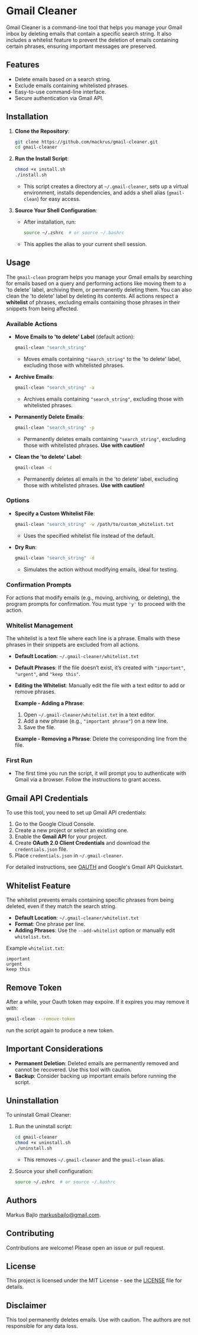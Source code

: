 # Gmail Cleaner

Gmail Cleaner is a command-line tool that helps you manage your Gmail inbox by deleting emails that contain a specific search string. It also includes a whitelist feature to prevent the deletion of emails containing certain phrases, ensuring important messages are preserved.

## Features

- Delete emails based on a search string.
- Exclude emails containing whitelisted phrases.
- Easy-to-use command-line interface.
- Secure authentication via Gmail API.

## Installation

1. **Clone the Repository**:

   ```bash
   git clone https://github.com/mackrus/gmail-cleaner.git
   cd gmail-cleaner
   ```

2. **Run the Install Script**:

   ```bash
   chmod +x install.sh
   ./install.sh
   ```

   - This script creates a directory at `~/.gmail-cleaner`, sets up a virtual environment, installs dependencies, and adds a shell alias (`gmail-clean`) for easy access.

3. **Source Your Shell Configuration**:

   - After installation, run:

     ```bash
     source ~/.zshrc  # or source ~/.bashrc
     ```
   - This applies the alias to your current shell session.

## Usage

The `gmail-clean` program helps you manage your Gmail emails by searching for emails based on a query and performing actions like moving them to a 'to delete' label, archiving them, or permanently deleting them. You can also clean the 'to delete' label by deleting its contents. All actions respect a **whitelist** of phrases, excluding emails containing those phrases in their snippets from being affected.

### Available Actions

- **Move Emails to 'to delete' Label** (default action):

  ```bash
  gmail-clean "search_string"
  ```

  - Moves emails containing `"search_string"` to the 'to delete' label, excluding those with whitelisted phrases.

- **Archive Emails**:

  ```bash
  gmail-clean "search_string" -a
  ```

  - Archives emails containing `"search_string"`, excluding those with whitelisted phrases.

- **Permanently Delete Emails**:

  ```bash
  gmail-clean "search_string" -p
  ```

  - Permanently deletes emails containing `"search_string"`, excluding those with whitelisted phrases. **Use with caution!**

- **Clean the 'to delete' Label**:

  ```bash
  gmail-clean -c
  ```

  - Permanently deletes all emails in the 'to delete' label, excluding those with whitelisted phrases. **Use with caution!**

### Options

- **Specify a Custom Whitelist File**:

  ```bash
  gmail-clean "search_string" -w /path/to/custom_whitelist.txt
  ```

  - Uses the specified whitelist file instead of the default.

- **Dry Run**:

  ```bash
  gmail-clean "search_string" -d
  ```

  - Simulates the action without modifying emails, ideal for testing.

### Confirmation Prompts

For actions that modify emails (e.g., moving, archiving, or deleting), the program prompts for confirmation. You must type `'y'` to proceed with the action.

### Whitelist Management

The whitelist is a text file where each line is a phrase. Emails with these phrases in their snippets are excluded from all actions.

- **Default Location**: `~/.gmail-cleaner/whitelist.txt`

- **Default Phrases**: If the file doesn’t exist, it’s created with `"important"`, `"urgent"`, and `"keep this"`.

- **Editing the Whitelist**: Manually edit the file with a text editor to add or remove phrases.

  **Example - Adding a Phrase**:

  1. Open `~/.gmail-cleaner/whitelist.txt` in a text editor.
  2. Add a new phrase (e.g., `"important phrase"`) on a new line.
  3. Save the file.

  **Example - Removing a Phrase**: Delete the corresponding line from the file.

### First Run

- The first time you run the script, it will prompt you to authenticate with Gmail via a browser. Follow the instructions to grant access.

## Gmail API Credentials

To use this tool, you need to set up Gmail API credentials:

1. Go to the Google Cloud Console.
2. Create a new project or select an existing one.
3. Enable the **Gmail API** for your project.
4. Create **OAuth 2.0 Client Credentials** and download the `credentials.json` file.
5. Place `credentials.json` in `~/.gmail-cleaner`.

For detailed instructions, see [OAUTH](OAUTH.md) and Google's Gmail API Quickstart.


## Whitelist Feature

The whitelist prevents emails containing specific phrases from being deleted, even if they match the search string.

- **Default Location**: `~/.gmail-cleaner/whitelist.txt`
- **Format**: One phrase per line.
- **Adding Phrases**: Use the `--add-whitelist` option or manually edit `whitelist.txt`.

Example `whitelist.txt`:

```
important
urgent
keep this
```

## Remove Token

After a while, your Oauth token may expoire. If it expires you may remove it with:

```bash 
gmail-clean --remove-token
```
run the script again to produce a new token.

## Important Considerations

- **Permanent Deletion**: Deleted emails are permanently removed and cannot be recovered. Use this tool with caution.
- **Backup**: Consider backing up important emails before running the script.

## Uninstallation

To uninstall Gmail Cleaner:

1. Run the uninstall script:

   ```bash
   cd gmail-cleaner
   chmod +x uninstall.sh
   ./uninstall.sh
   ```

   - This removes `~/.gmail-cleaner` and the `gmail-clean` alias.

2. Source your shell configuration:

   ```bash
   source ~/.zshrc  # or source ~/.bashrc
   ```

## Authors

Markus Bajlo [markusbajlo@gmail.com](email).

## Contributing

Contributions are welcome! Please open an issue or pull request.

## License

This project is licensed under the MIT License - see the [LICENSE](LICENSE) file for details.

## Disclaimer

This tool permanently deletes emails. Use with caution. The authors are not responsible for any data loss.

